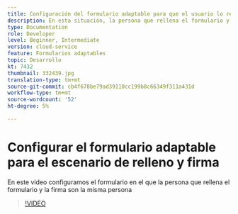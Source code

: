 ```yaml
---
title: Configuración del formulario adaptable para que el usuario lo rellene y lo firme
description: En esta situación, la persona que rellena el formulario y la persona que lo firma son la misma persona.
type: Documentation
role: Developer
level: Beginner, Intermediate
version: cloud-service
feature: Formularios adaptables
topic: Desarrollo
kt: 7432
thumbnail: 332439.jpg
translation-type: tm+mt
source-git-commit: cb4f678be79ad39110cc199b8c66349f311a431d
workflow-type: tm+mt
source-wordcount: '52'
ht-degree: 5%

---
```


# Configurar el formulario adaptable para el escenario de relleno y firma


En este vídeo configuramos el formulario en el que la persona que rellena el formulario y la firma son la misma persona

>[!VIDEO](https://video.tv.adobe.com/v/332439/?quality=9&learn=on)

